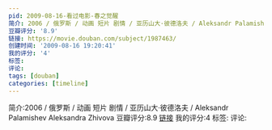 ```yaml
---
pid: 2009-08-16-看过电影-春之觉醒
简介: 2006 / 俄罗斯 / 动画 短片 剧情 / 亚历山大·彼德洛夫 / Aleksandr Palamishev Aleksandra Zhivova
豆瓣评分: '8.9'
链接: https://movie.douban.com/subject/1987463/
创建时间: '2009-08-16 19:20:41'
我的评分: '4'
标签:
评论:
tags: [douban]
categories: [timeline]
---
```

简介:2006 / 俄罗斯 / 动画 短片 剧情 / 亚历山大·彼德洛夫 / Aleksandr Palamishev Aleksandra Zhivova
豆瓣评分:8.9
[链接](https://movie.douban.com/subject/1987463/)
我的评分:4
标签:
评论:
